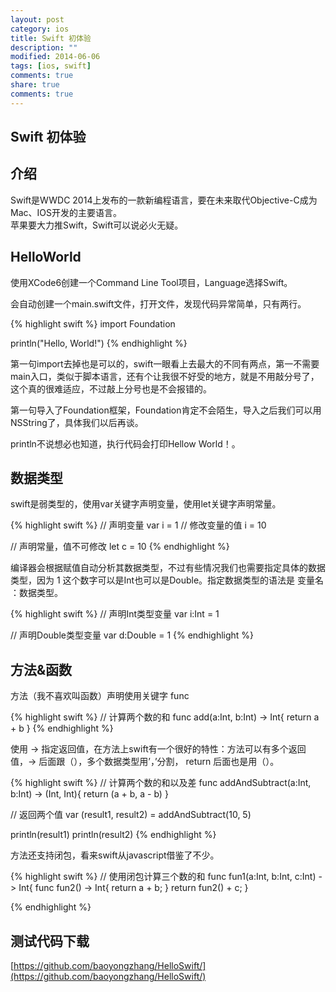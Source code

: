 ```yaml
---
layout: post
category: ios
title: Swift 初体验
description: ""
modified: 2014-06-06
tags: [ios, swift]
comments: true
share: true
comments: true
---
```


Swift 初体验
-

## 介绍
Swift是WWDC 2014上发布的一款新编程语言，要在未来取代Objective-C成为Mac、IOS开发的主要语言。  
苹果要大力推Swift，Swift可以说必火无疑。

## HelloWorld

使用XCode6创建一个Command Line Tool项目，Language选择Swift。

会自动创建一个main.swift文件，打开文件，发现代码异常简单，只有两行。

{% highlight swift %}
import Foundation
 
println("Hello, World!")
{% endhighlight %}

第一句import去掉也是可以的，swift一眼看上去最大的不同有两点，第一不需要main入口，类似于脚本语言，还有个让我很不好受的地方，就是不用敲分号了，这个真的很难适应，不过敲上分号也是不会报错的。

第一句导入了Foundation框架，Foundation肯定不会陌生，导入之后我们可以用NSString了，具体我们以后再谈。

println不说想必也知道，执行代码会打印Hellow World！。

## 数据类型

swift是弱类型的，使用var关键字声明变量，使用let关键字声明常量。

{% highlight swift %}
// 声明变量
var i = 1
// 修改变量的值
i = 10
 
// 声明常量，值不可修改
let c = 10
{% endhighlight %}

编译器会根据赋值自动分析其数据类型，不过有些情况我们也需要指定具体的数据类型，因为 1 这个数字可以是Int也可以是Double。指定数据类型的语法是 变量名 ：数据类型。

{% highlight swift %}
// 声明Int类型变量
var i:Int = 1
 
// 声明Double类型变量
var d:Double = 1
{% endhighlight %}

## 方法&函数

方法（我不喜欢叫函数）声明使用关键字 func

{% highlight swift %}
// 计算两个数的和
func add(a:Int, b:Int) -> Int{
    return a + b
}
{% endhighlight %}

使用 -> 指定返回值，在方法上swift有一个很好的特性：方法可以有多个返回值，-> 后面跟（），多个数据类型用’，’分割， return 后面也是用（）。

{% highlight swift %}
// 计算两个数的和以及差
func addAndSubtract(a:Int, b:Int) -> (Int, Int){
    return (a + b, a - b)
}
 
// 返回两个值
var (result1, result2) = addAndSubtract(10, 5)
 
println(result1)
println(result2)
{% endhighlight %}

方法还支持闭包，看来swift从javascript借鉴了不少。

{% highlight swift %}
// 使用闭包计算三个数的和
func fun1(a:Int, b:Int, c:Int) -> Int{
    func fun2() -> Int{
        return a + b;
    }
    return fun2() + c;
}
 
{% endhighlight %}

## 测试代码下载

[https://github.com/baoyongzhang/HelloSwift/](https://github.com/baoyongzhang/HelloSwift/)